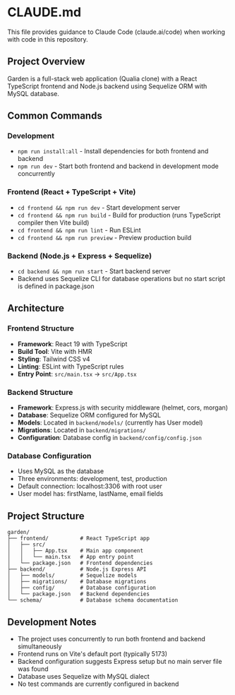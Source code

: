 # CLAUDE.md

This file provides guidance to Claude Code (claude.ai/code) when working with code in this repository.

## Project Overview

Garden is a full-stack web application (Qualia clone) with a React TypeScript frontend and Node.js backend using Sequelize ORM with MySQL database.

## Common Commands

### Development
- `npm run install:all` - Install dependencies for both frontend and backend
- `npm run dev` - Start both frontend and backend in development mode concurrently

### Frontend (React + TypeScript + Vite)
- `cd frontend && npm run dev` - Start development server
- `cd frontend && npm run build` - Build for production (runs TypeScript compiler then Vite build)
- `cd frontend && npm run lint` - Run ESLint
- `cd frontend && npm run preview` - Preview production build

### Backend (Node.js + Express + Sequelize)
- `cd backend && npm run start` - Start backend server
- Backend uses Sequelize CLI for database operations but no start script is defined in package.json

## Architecture

### Frontend Structure
- **Framework**: React 19 with TypeScript
- **Build Tool**: Vite with HMR
- **Styling**: Tailwind CSS v4
- **Linting**: ESLint with TypeScript rules
- **Entry Point**: `src/main.tsx` → `src/App.tsx`

### Backend Structure
- **Framework**: Express.js with security middleware (helmet, cors, morgan)
- **Database**: Sequelize ORM configured for MySQL
- **Models**: Located in `backend/models/` (currently has User model)
- **Migrations**: Located in `backend/migrations/`
- **Configuration**: Database config in `backend/config/config.json`

### Database Configuration
- Uses MySQL as the database
- Three environments: development, test, production
- Default connection: localhost:3306 with root user
- User model has: firstName, lastName, email fields

## Project Structure

```
garden/
├── frontend/          # React TypeScript app
│   ├── src/
│   │   ├── App.tsx    # Main app component
│   │   └── main.tsx   # App entry point
│   └── package.json   # Frontend dependencies
├── backend/           # Node.js Express API
│   ├── models/        # Sequelize models
│   ├── migrations/    # Database migrations
│   ├── config/        # Database configuration
│   └── package.json   # Backend dependencies
└── schema/            # Database schema documentation
```

## Development Notes

- The project uses concurrently to run both frontend and backend simultaneously
- Frontend runs on Vite's default port (typically 5173)
- Backend configuration suggests Express setup but no main server file was found
- Database uses Sequelize with MySQL dialect
- No test commands are currently configured in backend